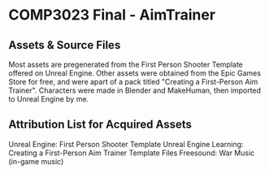 # COMP3023 Final - AimTrainer
## Assets & Source Files
Most assets are pregenerated from the First Person Shooter Template offered on Unreal Engine. Other assets were obtained from the Epic Games Store for free, and were apart of a pack titled "Creating a First-Person Aim Trainer". Characters were made in Blender and MakeHuman, then imported to Unreal Engine by me.

## Attribution List for Acquired Assets
Unreal Engine: First Person Shooter Template
Unreal Engine Learning: Creating a First-Person Aim Trainer Template Files
Freesound: War Music (in-game music)
